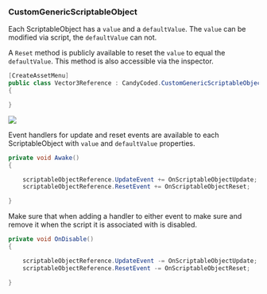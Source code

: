 ### CustomGenericScriptableObject

Each ScriptableObject has a `value` and a `defaultValue`. The `value` can be modified via script, the `defaultValue` can not.

A `Reset` method is publicly available to reset the `value` to equal the `defaultValue`. This method is also accessible via the inspector.

```csharp
[CreateAssetMenu]
public class Vector3Reference : CandyCoded.CustomGenericScriptableObject<Vector3>
{

}
```

![](https://i.imgur.com/9opk8j8.png)

Event handlers for update and reset events are available to each ScriptableObject with `value` and `defaultValue` properties.

```csharp
private void Awake()
{

    scriptableObjectReference.UpdateEvent += OnScriptableObjectUpdate;
    scriptableObjectReference.ResetEvent += OnScriptableObjectReset;

}
```

Make sure that when adding a handler to either event to make sure and remove it when the script it is associated with is disabled.

```csharp
private void OnDisable()
{

    scriptableObjectReference.UpdateEvent -= OnScriptableObjectUpdate;
    scriptableObjectReference.ResetEvent -= OnScriptableObjectReset;

}
```
